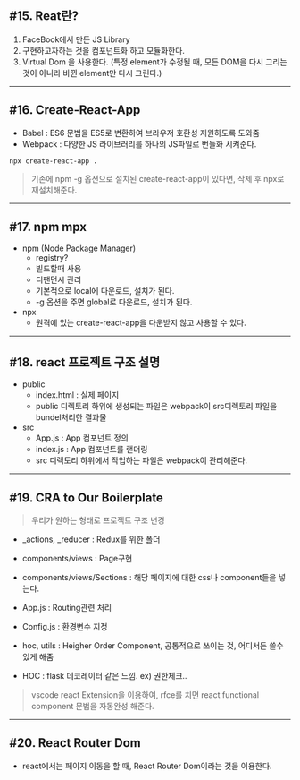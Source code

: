 ## #15. Reat란?
1. FaceBook에서 만든 JS Library
2. 구현하고자하는 것을 컴포넌트화 하고 모듈화한다.
3. Virtual Dom 을 사용한다. (특정 element가 수정될 때, 모든 DOM을 다시 그리는 것이 아니라 바뀐 element만 다시 그린다.)
- - -


## #16. Create-React-App
- Babel : ES6 문법을 ES5로 변환하여 브라우저 호환성 지원하도록 도와줌
- Webpack : 다양한 JS 라이브러리를 하나의 JS파일로 번들화 시켜준다.

```
npx create-react-app .
```

> 기존에 npm -g 옵션으로 설치된 create-react-app이 있다면, 삭제 후 npx로 재설치해준다.

- - -
## #17. npm mpx
- npm (Node Package Manager)
    - registry?
    - 빌드할때 사용
    - 디팬던시 관리
    - 기본적으로 local에 다운로드, 설치가 된다.
    - -g 옵션을 주면 global로 다운로드, 설치가 된다.
- npx
    - 원격에 있는 create-react-app을 다운받지 않고 사용할 수 있다.

- - -
## #18. react 프로젝트 구조 설명
- public
    - index.html : 실제 페이지
    - public 디렉토리 하위에 생성되는 파일은 webpack이 src디렉토리 파일을 bundel처리한 결과물
- src
    - App.js : App 컴포넌트 정의
    - index.js : App 컴포넌트를 랜더링
    - src 디렉토리 하위에서 작업하는 파일은 webpack이 관리해준다.

- - -
## #19. CRA to Our Boilerplate
> 우리가 원하는 형태로 프로젝트 구조 변경

- _actions, _reducer : Redux를 위한 폴더
- components/views : Page구현
- components/views/Sections : 해당 페이지에 대한 css나 component들을 넣는다.
- App.js : Routing관련 처리
- Config.js : 환경변수 지정
- hoc, utils : Heigher Order Component, 공통적으로 쓰이는 것, 어디서든 쓸수 있게 해줌

- HOC : flask 데코레이터 같은 느낌. ex) 권한체크..

> vscode react Extension을 이용하여, rfce를 치면 react functional component 문법을 자동완성 해준다.


- - -
## #20. React Router Dom
- react에서는 페이지 이동을 할 때, React Router Dom이라는 것을 이용한다.
